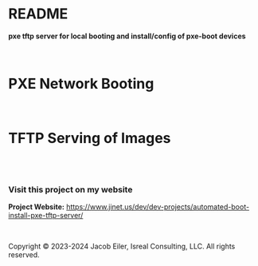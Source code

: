 # README
**pxe tftp server for local booting and install/config of pxe-boot devices**

<br />

# PXE Network Booting

<br />

# TFTP Serving of Images


<br /><br />

### Visit this project on my website
**Project Website:** https://www.jinet.us/dev/dev-projects/automated-boot-install-pxe-tftp-server/


<br />

Copyright &copy; 2023-2024 Jacob Eiler, Isreal Consulting, LLC.  All rights reserved.

